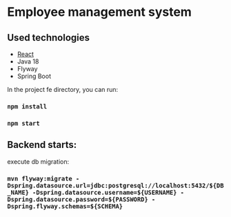 # Employee management system

## Used technologies

- [React](https://reactjs.org/)
- Java 18
- Flyway
- Spring Boot

In the project fe directory, you can run:

### `npm install`
### `npm start`

## Backend starts:

execute db migration:

### `mvn flyway:migrate -Dspring.datasource.url=jdbc:postgresql://localhost:5432/${DB_NAME} -Dspring.datasource.username=${USERNAME} -Dspring.datasource.password=${PASSWORD} -Dspring.flyway.schemas=${SCHEMA}`
    


